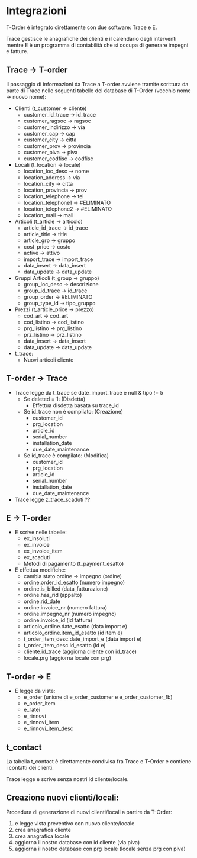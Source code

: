 # Integrazioni

T-Order è integrato direttamente con due software: Trace e E.

Trace gestisce le anagrafiche dei clienti e il calendario degli interventi mentre E è un programma di contabilità che si occupa di generare impegni e fatture.

## Trace → T-order

Il passaggio di informazioni da Trace a T-order avviene tramite scrittura da parte di Trace nelle seguenti tabelle del database di T-Order (vecchio nome &rarr; nuovo nome):

- Clienti (t_customer &rarr; cliente)
  - customer_id_trace &rarr; id_trace
  - customer_ragsoc &rarr; ragsoc
  - customer_indirizzo &rarr; via
  - customer_cap &rarr; cap
  - customer_city &rarr; citta
  - customer_prov &rarr; provincia
  - customer_piva &rarr; piva
  - customer_codfisc &rarr; codfisc
- Locali (t_location &rarr; locale)
  - location_loc_desc &rarr; nome
  - location_address &rarr; via
  - location_city &rarr; citta
  - location_provincia &rarr; prov
  - location_telephone &rarr; tel
  - location_telephone1 &rarr; #ELIMINATO
  - location_telephone2 &rarr; #ELIMINATO
  - location_mail &rarr; mail
- Articoli (t_article &rarr; articolo)
  - article_id_trace &rarr; id_trace
  - article_title &rarr; title
  - article_grp &rarr; gruppo
  - cost_price &rarr; costo
  - active &rarr; attivo
  - import_trace &rarr; import_trace
  - data_insert &rarr; data_insert
  - data_update &rarr; data_update
- Gruppi Articoli (t_group &rarr; gruppo)
  - group_loc_desc &rarr; descrizione
  - group_id_trace &rarr; id_trace
  - group_order &rarr; #ELIMINATO
  - group_type_id &rarr; tipo_gruppo
- Prezzi (t_article_price &rarr; prezzo)
  - cod_art &rarr; cod_art
  - cod_listino &rarr; cod_listino
  - prg_listino &rarr; prg_listino
  - prz_listino &rarr; prz_listino
  - data_insert &rarr; data_insert
  - data_update &rarr; data_update
- t_trace:
  - Nuovi articoli cliente

## T-order → Trace

- Trace legge da t_trace se date_import_trace è null & tipo != 5
  - Se deleted = 1: (Disdetta)
    - Effettua disdetta basata su trace_id
  - Se id_trace non è compilato: (Creazione)
    - customer_id
    - prg_location
    - article_id
    - serial_number
    - installation_date
    - due_date_maintenance
  - Se id_trace è compilato: (Modifica)
    - customer_id
    - prg_location
    - article_id
    - serial_number
    - installation_date
    - due_date_maintenance
- Trace legge z_trace_scaduti ??

## E → T-order

- E scrive nelle tabelle:
  - ex_insoluti
  - ex_invoice
  - ex_invoice_item
  - ex_scaduti
  - Metodi di pagamento (t_payment_esatto)
- E effettua modifiche:
  - cambia stato ordine &rarr; impegno (ordine)
  - ordine.order_id_esatto (numero impegno)
  - ordine.is_billed (data_fatturazione)
  - ordine.has_rid (appalto)
  - ordine.rid_date
  - ordine.invoice_nr (numero fattura)
  - ordine.impegno_nr (numero impegno)
  - ordine.invoice_id (id fattura)
  - articolo_ordine.date_esatto (data import e)
  - articolo_ordine.item_id_esatto (id item e)
  - t_order_item_desc.date_import_e (data import e)
  - t_order_item_desc.id_esatto (id e)
  - cliente.id_trace (aggiorna cliente con id_trace)
  - locale.prg (aggiorna locale con prg)

## T-order → E

- E legge da viste:
  - e_order (unione di e_order_customer e e_order_customer_fb)
  - e_order_item
  - e_ratei
  - e_rinnovi
  - e_rinnovi_item
  - e_rinnovi_item_desc

## t_contact

La tabella t_contact è direttamente condivisa fra Trace e T-Order e contiene i contatti dei clienti.

Trace legge e scrive senza nostri id cliente/locale.

## Creazione nuovi clienti/locali:

Procedura di generazione di nuovi clienti/locali a partire da T-Order:

1. e legge vista preventivo con nuovo cliente/locale
2. crea anagrafica cliente
3. crea anagrafica locale
4. aggiorna il nostro database con id cliente (via piva)
5. aggiorna il nostro database con prg locale (locale senza prg con piva)
